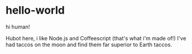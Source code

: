 # hello-world

hi human!

Hubot here, i like Node.js and Coffeescript (that's what i'm made of!)
I've had taccos on the moon and find them far superior to Earth taccos.
